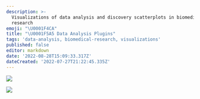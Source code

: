 ```yaml
---
description: >-
  Visualizations of data analysis and discovery scatterplots in biomedical
  research
emoji: "\U0001F4CA"
title: "\U0001F5A5 Data Analysis Plugins"
tags: 'data-analysis, biomedical-research, visualizations'
published: false
editor: markdown
date: '2022-08-28T15:09:33.317Z'
dateCreated: '2022-07-27T21:22:45.335Z'
---
```


![](https://static.crowdsourcingcures.org/img/data-analysis.PNG)

![](https://static.crowdsourcingcures.org/img/discovery-scatterplots.PNG)
